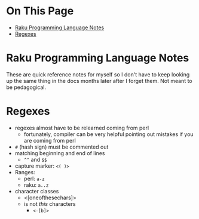 # On This Page

- [Raku Programming Language Notes](#raku-programming-language-notes)
- [Regexes](#regexes)

# Raku Programming Language Notes

These are quick reference notes for myself so I don't have to keep looking up the same thing in the docs months later after I forget them. Not meant to be pedagogical.

# Regexes
* regexes almost have to be relearned coming from perl
    * fortunately, compiler can be very helpful pointing out mistakes if you are coming from perl 
* `#` (hash sign) must be commented out
* matching beginning and end of lines
    * `^^` and `$$` 
* capture marker: `<( )>`
* Ranges:
    * perl: `a-z`
    * raku: `a..z`
* character classes
    * <[oneofthesechars]>
    * is not *this* characters 
        * `<-[b]>`

